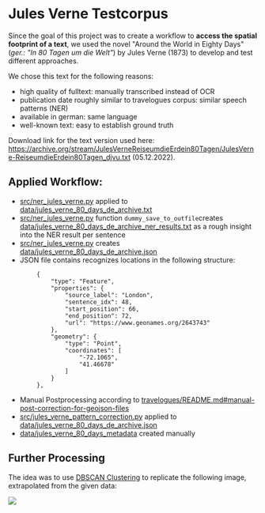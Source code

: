 # Jules Verne Testcorpus

Since the goal of this project was to create a workflow to **access the spatial footprint of a text**, we used the novel "Around the World in Eighty Days" (*ger.: "In 80 Tagen um die Welt"*) by Jules Verne (1873) to develop and test different approaches.

We chose this text for the following reasons:

+ high quality of fulltext: manually transcribed instead of OCR
+ publication date roughly similar to travelogues corpus: similar speech patterns (NER)
+ available in german: same language
+ well-known text: easy to establish ground truth

Download link for the text version used here: https://archive.org/stream/JulesVerneReiseumdieErdein80Tagen/JulesVerne-ReiseumdieErdein80Tagen_djvu.txt (05.12.2022).

## Applied Workflow:

+ [src/ner_jules_verne.py](src/ner_jules_verne.py) applied to [data/jules_verne_80_days_de_archive.txt](data/jules_verne_80_days_de_archive.txt)
+ [src/ner_jules_verne.py](src/ner_jules_verne.py) function ```dummy_save_to_outfile```creates [data/jules_verne_80_days_de_archive_ner_results.txt](data/jules_verne_80_days_de_archive_ner_results.txt) as a rough insight into the NER result per sentence
+ [src/ner_jules_verne.py](src/ner_jules_verne.py) creates [data/jules_verne_80_days_de_archive.json](data/jules_verne_80_days_de_archive.json)
+ JSON file contains recognizes locations in the following structure:

```
        {
            "type": "Feature",
            "properties": {
                "source_label": "London",
                "sentence_idx": 48,
                "start_position": 66,
                "end_position": 72,
                "url": "https://www.geonames.org/2643743"
            },
            "geometry": {
                "type": "Point",
                "coordinates": [
                    "-72.1065",
                    "41.46678"
                ]
            }
        },
````
+ Manual Postprocessing according to [travelogues/README.md#manual-post-correction-for-geojson-files](reiseberichte_kartiert/travelogues/README.md#manual-post-correction-for-geojson-files)
+ [src/jules_verne_pattern_correction.py](src/jules_verne_pattern_correction.py) applied to [data/jules_verne_80_days_de_archive.json](data/jules_verne_80_days_de_archive.json)
+ [data/jules_verne_80_days_metadata](data/jules_verne_80_days_metadata) created manually

## Further Processing

The idea was to use [DBSCAN Clustering](reiseberichte_kartriert/Clusteranalyse/README.md) to replicate the following image, extrapolated from the given data:

![](data/Around_the_World_in_Eighty_Days_map.png)

